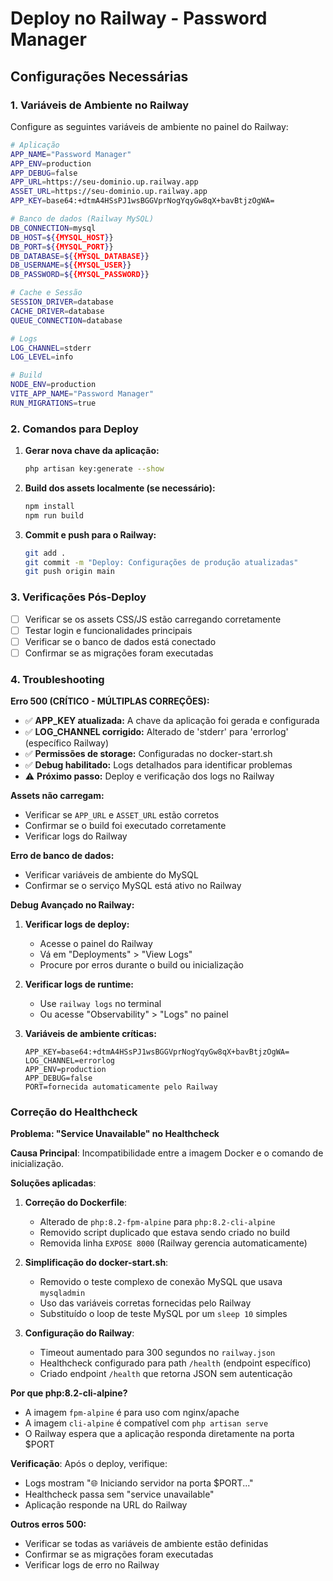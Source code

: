 # Deploy no Railway - Password Manager

## Configurações Necessárias

### 1. Variáveis de Ambiente no Railway

Configure as seguintes variáveis de ambiente no painel do Railway:

```bash
# Aplicação
APP_NAME="Password Manager"
APP_ENV=production
APP_DEBUG=false
APP_URL=https://seu-dominio.up.railway.app
ASSET_URL=https://seu-dominio.up.railway.app
APP_KEY=base64:+dtmA4HSsPJ1wsBGGVprNogYqyGw8qX+bavBtjzOgWA=

# Banco de dados (Railway MySQL)
DB_CONNECTION=mysql
DB_HOST=${{MYSQL_HOST}}
DB_PORT=${{MYSQL_PORT}}
DB_DATABASE=${{MYSQL_DATABASE}}
DB_USERNAME=${{MYSQL_USER}}
DB_PASSWORD=${{MYSQL_PASSWORD}}

# Cache e Sessão
SESSION_DRIVER=database
CACHE_DRIVER=database
QUEUE_CONNECTION=database

# Logs
LOG_CHANNEL=stderr
LOG_LEVEL=info

# Build
NODE_ENV=production
VITE_APP_NAME="Password Manager"
RUN_MIGRATIONS=true
```

### 2. Comandos para Deploy

1. **Gerar nova chave da aplicação:**
   ```bash
   php artisan key:generate --show
   ```

2. **Build dos assets localmente (se necessário):**
   ```bash
   npm install
   npm run build
   ```

3. **Commit e push para o Railway:**
   ```bash
   git add .
   git commit -m "Deploy: Configurações de produção atualizadas"
   git push origin main
   ```

### 3. Verificações Pós-Deploy

- [ ] Verificar se os assets CSS/JS estão carregando corretamente
- [ ] Testar login e funcionalidades principais
- [ ] Verificar se o banco de dados está conectado
- [ ] Confirmar se as migrações foram executadas

### 4. Troubleshooting

**Erro 500 (CRÍTICO - MÚLTIPLAS CORREÇÕES):**
- ✅ **APP_KEY atualizada:** A chave da aplicação foi gerada e configurada
- ✅ **LOG_CHANNEL corrigido:** Alterado de 'stderr' para 'errorlog' (específico Railway)
- ✅ **Permissões de storage:** Configuradas no docker-start.sh
- ✅ **Debug habilitado:** Logs detalhados para identificar problemas
- ⚠️ **Próximo passo:** Deploy e verificação dos logs no Railway

**Assets não carregam:**
- Verificar se `APP_URL` e `ASSET_URL` estão corretos
- Confirmar se o build foi executado corretamente
- Verificar logs do Railway

**Erro de banco de dados:**
- Verificar variáveis de ambiente do MySQL
- Confirmar se o serviço MySQL está ativo no Railway

**Debug Avançado no Railway:**
1. **Verificar logs de deploy:**
   - Acesse o painel do Railway
   - Vá em "Deployments" > "View Logs"
   - Procure por erros durante o build ou inicialização

2. **Verificar logs de runtime:**
   - Use `railway logs` no terminal
   - Ou acesse "Observability" > "Logs" no painel

3. **Variáveis de ambiente críticas:**
   ```
   APP_KEY=base64:+dtmA4HSsPJ1wsBGGVprNogYqyGw8qX+bavBtjzOgWA=
   LOG_CHANNEL=errorlog
   APP_ENV=production
   APP_DEBUG=false
   PORT=fornecida automaticamente pelo Railway
   ```

### Correção do Healthcheck

**Problema: "Service Unavailable" no Healthcheck**

**Causa Principal**: Incompatibilidade entre a imagem Docker e o comando de inicialização.

**Soluções aplicadas**:
1. **Correção do Dockerfile**: 
   - Alterado de `php:8.2-fpm-alpine` para `php:8.2-cli-alpine`
   - Removido script duplicado que estava sendo criado no build
   - Removida linha `EXPOSE 8000` (Railway gerencia automaticamente)

2. **Simplificação do docker-start.sh**: 
   - Removido o teste complexo de conexão MySQL que usava `mysqladmin`
   - Uso das variáveis corretas fornecidas pelo Railway
   - Substituído o loop de teste MySQL por um `sleep 10` simples

3. **Configuração do Railway**:
   - Timeout aumentado para 300 segundos no `railway.json`
   - Healthcheck configurado para path `/health` (endpoint específico)
   - Criado endpoint `/health` que retorna JSON sem autenticação

**Por que php:8.2-cli-alpine?**
- A imagem `fpm-alpine` é para uso com nginx/apache
- A imagem `cli-alpine` é compatível com `php artisan serve`
- O Railway espera que a aplicação responda diretamente na porta $PORT

**Verificação**:
Após o deploy, verifique:
- Logs mostram "🌐 Iniciando servidor na porta $PORT..."
- Healthcheck passa sem "service unavailable"
- Aplicação responde na URL do Railway

**Outros erros 500:**
- Verificar se todas as variáveis de ambiente estão definidas
- Confirmar se as migrações foram executadas
- Verificar logs de erro no Railway